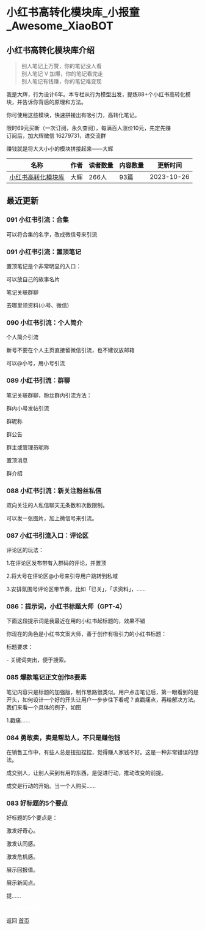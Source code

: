 # 小红书高转化模块库_小报童_Awesome_XiaoBOT

## 小红书高转化模块库介绍
> 别人笔记上万赞，你的笔记没人看    
别人笔记 V 加爆，你的笔记看完走    
别人笔记有钱赚，你的笔记难变现    
    
我是大辉，行为设计6年。本专栏从行为模型出发，提炼88+个小红书高转化模块，并告诉你背后的原理和方法。    
    
你可使用这些模块，快速拼接出有吸引力，高转化笔记。    
    
限时69元买断（一次订阅，永久查阅），每满百人涨价10元，先定先赚    
订阅后，加大辉微信 16279731，进交流群    
    
赚钱就是将大大小小的模块拼接起来——大辉  
  


|名称|作者|读者数量|内容数量|更新时间|
|---|---|---|---|---|
|[小红书高转化模块库](https://xiaobot.net/p/gerenip?refer=9c3f1c95-a052-465a-9902-f6d75080262a)|大辉|266人|93篇|2023-10-26|

## 最近更新
### 091 小红书引流：合集

可以将合集的名字，改成微信号来引流

### 091 小红书引流：置顶笔记

置顶笔记是个非常明显的入口：

可以放自己的故事名片

笔记关联群聊

去哪里领资料(小号、微信)

### 090 小红书引流：个人简介

个人简介引流

新号不要在个人主页直接留微信引流，也不建议放邮箱

可以@小号，用小号引流

### 089 小红书引流：群聊

笔记关联群聊，粉丝群内引流方法：

群内小号发帖引流

群昵称

群公告

群主或管理员昵称

置顶消息

群介绍

### 088 小红书引流：新关注粉丝私信

双向关注的人私信聊天无条数和次数限制。

可以发一张图片，加上微信号来引流。

### 087 小红书引流入口：评论区

评论区的玩法：

1.在评论区发布带有入群码的评论，并置顶

2.将大号在评论区@小号来引导用户跳转到私域

3.安排氛围号评论区带节奏，比如「已关」，「求资料」，......

### 086：提示词，小红书标题大师（GPT-4）

下面这段提示词是我最近在用的小红书起标题的，效果不错

你现在的角色是小红书文案大师，善于创作有吸引力的小红书标题：

标题要求：

\- 关键词突出，便于搜索。

### 085 爆款笔记正文创作8要素

笔记内容只是标题的加强版，制作思路很类似。用户点击笔记后，第一眼看到的是开头，如何设计一个好的开头让用户一步步往下看呢？直戳痛点，再给解决方法。我们来看一个具体的例子，如图

1.戳痛......

### 084 勇敢卖，卖是帮助人，不只是赚他钱

在销售工作中，有些人总是扭扭捏捏，觉得赚人家钱不好。这是一种非常错误的想法。

成交别人，让别人买到有用的东西，是促进行动，推动改变的前提。

成交是行动的开始。当一个人购买......

### 083 好标题的5个要点

好标题的5个要点是：

激发好奇心。

激发认同感。

激发危机感。

展示回报值。

展示新闻点。

提......


<a href="https://github.com/Reno9527/awesome-xiaobot" style="color: white; text-decoration: none;">awesome-xiaobot</a>

返回 [首页](../README.md)
